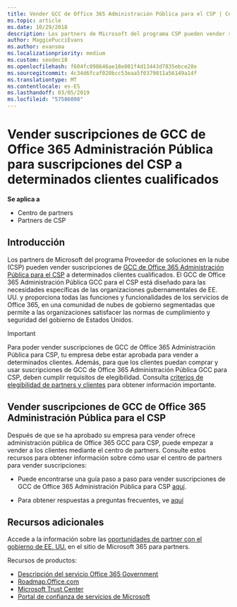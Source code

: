 ```yaml
---
title: Vender GCC de Office 365 Administración Pública para el CSP | Centro de partners
ms.topic: article
ms.date: 10/29/2018
description: Los partners de Microsoft del programa CSP pueden vender suscripciones de GCC de Office 365 Administración Pública para el CSP a determinados clientes cualificados. Office 365 GCC de gobierno para CSP es un conjunto de servicios de productividad en la nube diseñada para el gobierno de Estados Unidos y contratistas del gobierno.
author: MaggiePucciEvans
ms.author: evansma
ms.localizationpriority: medium
ms.custom: seodec18
ms.openlocfilehash: f604fc898646ae18e081f4d13443d7835ebce28e
ms.sourcegitcommit: 4c34d6fcaf020bcc53eaa5f0379011a56149a14f
ms.translationtype: MT
ms.contentlocale: es-ES
ms.lasthandoff: 03/05/2019
ms.locfileid: "57586098"
---
```

# <a name="sell-office-365-government-gcc-for-csp-subscriptions-to-qualified-customers"></a>Vender suscripciones de GCC de Office 365 Administración Pública para suscripciones del CSP a determinados clientes cualificados

**Se aplica a**

-  Centro de partners
-  Partners de CSP


## <a name="overview"></a>Introducción

Los partners de Microsoft del programa Proveedor de soluciones en la nube (CSP) pueden vender suscripciones de [GCC de Office 365 Administración Pública para el CSP](https://www.microsoft.com/microsoft-365/partners/governmentforCSP) a determinados clientes cualificados. El GCC de Office 365 Administración Pública GCC para el CSP está diseñado para las necesidades específicas de las organizaciones gubernamentales de EE. UU. y proporciona todas las funciones y funcionalidades de los servicios de Office 365, en una comunidad de nubes de gobierno segmentadas que permite a las organizaciones satisfacer las normas de cumplimiento y seguridad del gobierno de Estados Unidos. 

>[!IMPORTANT] 
>Para poder vender suscripciones de GCC de Office 365 Administración Pública para CSP, tu empresa debe estar aprobada para vender a determinados clientes. Además, para que los clientes puedan comprar y usar suscripciones de GCC de Office 365 Administración Pública GCC para CSP, deben cumplir requisitos de elegibilidad. Consulta [criterios de elegibilidad de partners y clientes](csp-gcc-validate.md) para obtener información importante.


## <a name="sell-office-365-government-gcc-for-csp-subscriptions"></a>Vender suscripciones de GCC de Office 365 Administración Pública para el CSP

Después de que se ha aprobado su empresa para vender ofrece administración pública de Office 365 GCC para CSP, puede empezar a vender a los clientes mediante el centro de partners. Consulte estos recursos para obtener información sobre cómo usar el centro de partners para vender suscripciones: 

-   Puede encontrarse una guía paso a paso para vender suscripciones de GCC de Office 365 Administración Pública para CSP [aquí](https://go.microsoft.com/fwlink/?linkid=2007323).  

-   Para obtener respuestas a preguntas frecuentes, ve [aquí](https://o365pp.blob.core.windows.net/media/Resources/GCC/Office%20365%20Government%20GCC%20for%20CSP%20Partner%20FAQ.docx)


## <a name="additional-resources"></a>Recursos adicionales

Accede a la información sobre las [oportunidades de partner con el gobierno de EE. UU.](https://www.microsoft.com/microsoft-365/partners/governmentforCSP) en el sitio de Microsoft 365 para partners.

Recursos de productos:

- [Descripción del servicio Office 365 Government](https://technet.microsoft.com/library/mt774581.aspx)
- [Roadmap.Office.com](https://products.office.com/business/office-365-roadmap)
- [Microsoft Trust Center](https://www.microsoft.com/TrustCenter/)
- [Portal de confianza de servicios de Microsoft](https://aka.ms/STP)

